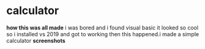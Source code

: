 # calculator
**how this was all made**
i was bored and i found visual basic it looked so cool so i installed vs 2019 and got to working then this happened.i made a simple calculator
**screenshots**
